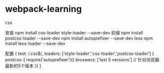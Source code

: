 # webpack-learning

css

安装
npm install css-loader style-loader --save-dev
前缀
npm install postcss-loader --save-dev
npm install autoprefixer --save-dev
less
npm install less-loader --save-dev

配置
{
    test: /\.css$/,
    loaders: ['style-loader','css-loader','postcss-loader']
}
postcss: [
    require('autoprefixer')({
        broswers: ['last 5 versions'] // 针对浏览器 最新的5个版本
    })
]
